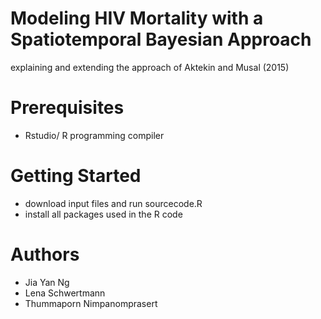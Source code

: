 # Modeling HIV Mortality with a Spatiotemporal Bayesian Approach
explaining and extending the approach of Aktekin and Musal (2015)

# Prerequisites 
+ Rstudio/ R programming compiler

# Getting Started 
+ download input files and run sourcecode.R 
+ install all packages used in the R code

# Authors
+ Jia Yan Ng
+ Lena Schwertmann 
+ Thummaporn Nimpanomprasert
